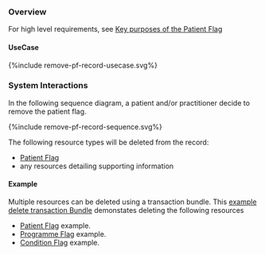 ### Overview

For high level requirements, see [Key purposes of the Patient Flag](index.html#pf-key-purposes)
 

#### UseCase

<div style="text-align: left;">

  {%include remove-pf-record-usecase.svg%}

</div>

### System Interactions

In the following sequence diagram, a patient and/or practitioner decide to remove the patient flag.

<div style="text-align: left;">

  {%include remove-pf-record-sequence.svg%}

</div>

The following resource types will be deleted from the record: 

* [Patient Flag](StructureDefinition-PatientFlag.html)  
* any resources detailing supporting information

#### Example

Multiple resources can be deleted using a transaction bundle.  This [example delete transaction Bundle](Bundle-RemoveRARecordExample.html) demonstates deleting the following resources

* [Patient Flag](Flag-RAPatientFlagExample1.html) example.  
* [Programme Flag](Flag-RAFlagExample1.html) example.  
* [Condition Flag](Condition-RAConditionExample1.html) example.  

